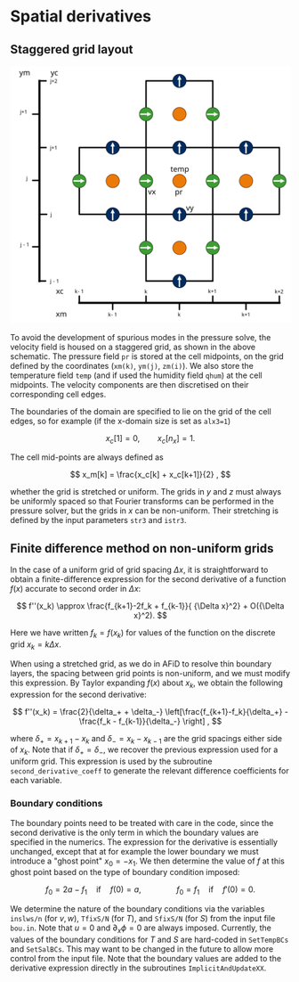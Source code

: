 # Spatial derivatives

## Staggered grid layout
![staggered grid](assets/afid_grid.svg)

To avoid the development of spurious modes in the pressure solve, the velocity field is housed on a staggered grid, as shown in the above schematic.
The pressure field `pr` is stored at the cell midpoints, on the grid defined by the coordinates (`xm(k)`, `ym(j)`, `zm(i)`).
We also store the temperature field `temp` (and if used the humidity field `qhum`) at the cell midpoints.
The velocity components are then discretised on their corresponding cell edges.

The boundaries of the domain are specified to lie on the grid of the cell edges, so for example (if the x-domain size is set as `alx3=1`)

$$
x_c[1] = 0, \qquad x_c[n_x] = 1 .
$$

The cell mid-points are always defined as

$$
x_m[k] = \frac{x_c[k] + x_c[k+1]}{2} ,
$$

whether the grid is stretched or uniform.
The grids in $y$ and $z$ must always be uniformly spaced so that Fourier transforms can be performed in the pressure solver, but the grids in $x$ can be non-uniform.
Their stretching is defined by the input parameters `str3` and `istr3`.

## Finite difference method on non-uniform grids

In the case of a uniform grid of grid spacing $\Delta x$, it is straightforward to obtain a finite-difference expression for the second derivative of a function $f(x)$ accurate to second order in $\Delta x$:

$$
f''(x_k) \approx \frac{f_{k+1}-2f_k + f_{k-1}}{ {\Delta x}^2} + O({\Delta x}^2).
$$

Here we have written $f_k=f(x_k)$ for values of the function on the discrete grid $x_k=k\Delta x$.

When using a stretched grid, as we do in AFiD to resolve thin boundary layers, the spacing between grid points is non-uniform, and we must modify this expression.
By Taylor expanding $f(x)$ about $x_k$, we obtain the following expression for the second derivative:

$$
f''(x_k) = \frac{2}{\delta_+ + \delta_-} \left[\frac{f_{k+1}-f_k}{\delta_+} - \frac{f_k - f_{k-1}}{\delta_-} \right] ,
$$

where $\delta_+=x_{k+1}-x_k$ and $\delta_- = x_k - x_{k-1}$ are the grid spacings either side of $x_k$.
Note that if $\delta_+=\delta_-$, we recover the previous expression used for a uniform grid.
This expression is used by the subroutine `second_derivative_coeff` to generate the relevant difference coefficients for each variable.

### Boundary conditions
The boundary points need to be treated with care in the code, since the second derivative is the only term in which the boundary values are specified in the numerics.
The expression for the derivative is essentially unchanged, except that at for example the lower boundary we must introduce a "ghost point" $x_0=-x_1$.
We then determine the value of $f$ at this ghost point based on the type of boundary condition imposed:

$$
f_0 = 2a - f_1 \quad \textrm{if} \quad f(0) = a, \qquad \qquad
f_0 = f_1 \quad \textrm{if} \quad f'(0) = 0 .
$$

We determine the nature of the boundary conditions via the variables `inslws/n` (for $v,w$), `TfixS/N` (for $T$), and `SfixS/N` (for $S$) from the input file `bou.in`.
Note that $u=0$ and $\partial_x \phi=0$ are always imposed.
Currently, the values of the boundary conditions for $T$ and $S$ are hard-coded in `SetTempBCs` and `SetSalBCs`.
This may want to be changed in the future to allow more control from the input file.
Note that the boundary values are added to the derivative expression directly in the subroutines `ImplicitAndUpdateXX`.